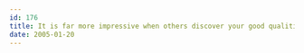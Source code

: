```yaml
---
id: 176
title: It is far more impressive when others discover your good qualities without your help.
date: 2005-01-20
---
```


